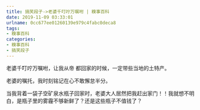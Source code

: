 ```yaml
---
title: 搞笑段子->老婆千叮咛万嘱咐 | 糗事百科
date: 2019-11-09 03:33:01
urlname: 0cc677ee01260139e979c4fabc0deca8
tags: 
- 糗事百科
categories:
- 糗事百科
- 搞笑段子
---
```

老婆千叮咛万嘱咐，让我从帝 都回家的时候，一定带些当地的土特产。

老婆的嘱托，我时刻铭记在心不敢懈怠半分。

当我背着一袋子空矿泉水瓶子回家时，老婆大人居然把我赶出家门！！我就想不明白，是瓶子里的雾霾不够新鲜了？还是这些瓶子不值钱了？


